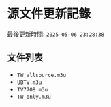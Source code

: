 # 源文件更新記錄

最後更新時間: `2025-05-06 23:28:38`

## 文件列表
- `TW_allsource.m3u`
- `UBTV.m3u`
- `TV7708.m3u`
- `TW_only.m3u`
